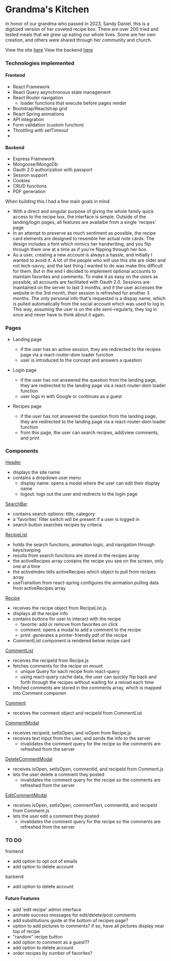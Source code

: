 # Grandma's Kitchen

In honor of our grandma who passed in 2023, Sandy Daniel, this is a digitized version of her coveted recipe box. There are over 200 tried and tested meals that we grew up eating our whole lives. Some are her own creation, and others were shared through her community and church. 

View the site [here](https://grandma-8ed4c.web.app/)
View the backend [here]()

### Technologies implemented

#### Frontend
- React Framework
- React Query asynchronous state management
- React Router navigation
    - loader functions that execute before pages render
- Bootstrap/Reactstrap grid
- React Spring animations
- API integration
- Form validation (custom function)
- Throttling with setTimeout
- 

#### Backend
- Express Framework
- Mongoose/MongoDb
- Oauth 2.0 authorization with passport
- Session support
- Cookies
- CRUD functions
- PDF generation

When building this I had a few main goals in mind
- With a direct and singular purpose of giving the whole family quick access to the recipe box, the interface is simple. Outside of the landing/login pages, all features are availalbe from a single 'recipes' page
- In an attempt to preserve as much sentiment as possible, the recipe card elements are designed to resemble her actual note cards. The design includes a font which mimics her handwriting, and you flip through them one at a time as if you're flipping through her box.
- As a user, creating a new account is always a hassle, and initially I wanted to avoid it. A lot of the people who will use this site are older and not tech-savvy, and the last thing I wanted to do was make this difficult for them. But in the end I decided to implement optional accounts to maintain favorites and comments. To make it as easy on the users as possible, all accounts are facilitated with Oauth 2.0. Sessions are maintained on the server to last 3 months, and if the user accesses the website in the 3rd month, their session is refreshed for another 3 months. The only personal info that's requested is a dispay name, which is pulled automatically from the social account which was used to log in. This way, assuming the user is on the site semi-regularly, they log in once and never have to think about it again.

### Pages
- Landing page
    - if the user has an active session, they are redirected to the recipes page via a react-router-dom loader function
    - user is introduced to the concept and answers a question

- Login page
    - if the user has not answered the question from the landing page, they are redirected to the landing page via a react-router-dom loader function
    -  user logs in with Google or continues as a guest

- Recipes page
    - if the user has not answered the question from the landing page, they are redirected to the landing page via a react-router-dom loader function
    - from this page, the user can search recipes, add/view comments, and print


### Components

[Header](./src/components/Header.js)
- displays the site name
- contains a dropdown user menu
    - display name: opens a modal where the user can edit their display name
    - logout: logs out the user and redirects to the login page

[SearchBar](./src/components/SearchBar.js)
- contains search options: title, category
- a 'favorites' filter switch will be present if a user is logged in 
- search button searches recipes by criteria

[RecipeList](./src/components/RecipeList.js)
- holds the search functions, animation logic, and navigation through keys/swiping
- results from search functions are stored in the recipes array
- the activeRecipes array contains the recipe you see on the screen, only one at a time
- the activeIndex tells activeRecipes which object to pull from recipes array
- useTransition from react-spring configures the animation pulling data from activeRecipes array

[Recipe](./src/components/Recipe.js)
- receives the recipe object from RecipeList.js
- displays all the recipe info
- contains buttons for user to interact with the recipe
    - favorite: add or remove from favorites on click
    - comment: opens a modal to add a comment to the recipe
    - print: generates a printer-friendly pdf of the recipe
- CommentList component is rendered below recipe card

[CommentList](./src/components/comments/CommentList.js)
- receives the recipeId from Recipe.js
- fetches comments for the recipe on mount
    - unique Query for each recipe from react-query
    - using react-query cache data, the user can quickly flip back and forth through the recipes without waiting for a reload each time
- fetched comments are stored in the comments array, which is mapped into Comment componen

[Comment](./src/components/comments/Comment.js)
- receives the comment object and recipeId from CommentList

[CommentModal](./src/components/comments/CommentModal.js)
- receives recipeId, setIsOpen, and isOpen from Recipe.js
- receives text input from the user, and sends the info to the server
    - invalidates the comment query for the recipe so the comments are refreshed from the server

[DeleteCommentModal](./src/components/comments/DeleteCommentModal.js)
- receives isOpen, setIsOpen, commentId, and recipeId from Comment.js
- lets the user delete a comment they posted
    - invalidates the comment query for the recipe so the comments are refreshed from the server

[EditCommentModal](./src/components/comments/EditCommentModal.js)
- receives  isOpen, setIsOpen, commentText, commentId, and recipeId from Comment.js
- lets the user edit a comment they posted
    - invalidates the comment query for the recipe so the comments are refreshed from the server

### TO DO

frontend
- add option to opt out of emails
- add option to delete account

backend
- add option to delete account

 
#### Future Features
- add 'edit recipe' admin interface
- animate success messages for edit/delete/post comments
- add substitutions guide at the bottom of recipes page?
- option to add pictures to comments? if so, have all pictures display near top of recipe
- "random" recipe button
- add option to comment as a guest?? 
- add option to delete account
- order recipes by number of favorites?
